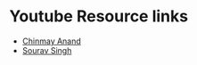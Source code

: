 # Youtube Resource links

- [Chinmay Anand](https://www.youtube.com/@chinmayanand896)
- [Sourav Singh](https://www.youtube.com/@souravsingh768)
